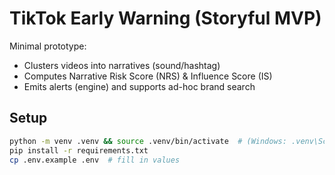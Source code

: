 # TikTok Early Warning (Storyful MVP)

Minimal prototype:
- Clusters videos into narratives (sound/hashtag)
- Computes Narrative Risk Score (NRS) & Influence Score (IS)
- Emits alerts (engine) and supports ad-hoc brand search

## Setup
```bash
python -m venv .venv && source .venv/bin/activate  # (Windows: .venv\Scripts\activate)
pip install -r requirements.txt
cp .env.example .env  # fill in values
